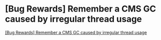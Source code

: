 # [Bug Rewards] Remember a CMS GC caused by irregular thread usage
[[Bug Rewards] Remember a CMS GC caused by irregular thread usage](https://aiwithcloud.com/2022/09/19/bug_rewards_remember_a_cms_gc_caused_by_irregular_thread_usage/)